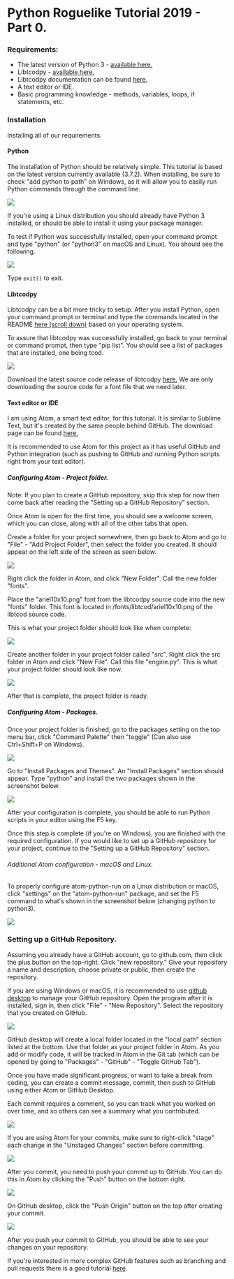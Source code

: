 # Python Roguelike Tutorial 2019 - Part 0.

### Requirements:
* The latest version of Python 3 - [available here.](https://www.python.org/downloads/)
* Libtcodpy -  [available here.](https://github.com/libtcod/python-tcod)
* Libtcodpy documentation can be found [here.](https://python-tcod.readthedocs.io/en/latest/libtcodpy.html)
* A text editor or IDE.
* Basic programming knowledge - methods, variables, loops, if statements, etc.

### Installation
Installing all of our requirements.

#### Python
The installation of Python should be relatively simple. This tutorial is based on the latest version currently available (3.7.2). When installing, be sure to check "add python to path" on Windows, as it will allow you to easily run Python commands through the command line.

![](/docs/images/part-0/python-install.PNG)

If you're using a Linux distribution you should already have Python 3 installed, or should be able to install it using your package manager.

To test if Python was successfully installed, open your command prompt and type "python" (or "python3" on macOS and Linux). You should see the following.

![](/docs/images/part-0/python-console.PNG)

Type ```exit()``` to exit.


#### Libtcodpy
Libtcodpy can be a bit more tricky to setup. After you install Python, open your command prompt or terminal and type the commands located in the README [here (scroll down)](https://github.com/libtcod/python-tcod) based on your operating system.

To assure that libtcodpy was successfully installed, go back to your terminal or command prompt, then type "pip list". You should see a list of packages that are installed, one being tcod.

 ![](/docs/images/part-0/pip-packages.PNG)

Download the latest source code release of libtcodpy [here.](https://github.com/libtcod/python-tcod/releases) We are only downloading the source code for a font file that we need later.


#### Text editor or IDE
I am using Atom, a smart text editor, for this tutorial. It is similar to Sublime Text, but it's created by the same people behind GitHub. The download page can be found [here.](https://atom.io/)

It is recommended to use Atom for this project as it has useful GitHub and Python integration (such as pushing to GitHub and running Python scripts right from your text editor).  

##### Configuring Atom - Project folder.
Note: If you plan to create a GitHub repository, skip this step for now then come back after reading the "Setting up a GitHub Repository" section.

Once Atom is open for the first time, you should see a welcome screen, which you can close, along with all of the other tabs that open.

Create a folder for your project somewhere, then go back to Atom and go to "File" - "Add Project Folder", then select the folder you created. It should appear on the left side of the screen as seen below.

![](/docs/images/part-0/empty-project-folder.PNG)

Right click the folder in Atom, and click "New Folder". Call the new folder "fonts".

Place the "ariel10x10.png" font from the libtcodpy source code into the new "fonts" folder. This font is located in /fonts/libtcod/ariel10x10.png of the libtcod source code.

This is what your project folder should look like when complete:

![](/docs/images/part-0/adding_fonts.PNG)

Create another folder in your project folder called "src". Right click the src folder in Atom and click "New File". Call this file "engine.py". This is what your project folder should look like now.

![](/docs/images/part-0/project_folder_final.PNG)

After that is complete, the project folder is ready.

##### Configuring Atom - Packages.
Once your project folder is finished, go to the packages setting on the top menu bar, click "Command Palette" then "toggle" (Can also use Ctrl+Shift+P on Windows).

![](/docs/images/part-0/command-pallete.PNG)

Go to "Install Packages and Themes". An "Install Packages" section should appear. Type "python" and install the two packages shown in the screenshot below.

![](/docs/images/part-0/packages.PNG)

After your configuration is complete, you should be able to run Python scripts in your editor using the F5 key.

Once this step is complete (if you're on Windows), you are finished with the required configuration. If you would like to set up a GitHub repository for your project, continue to the "Setting up a GitHub Repository" section.

###### Additional Atom configuration - macOS and Linux.
To properly configure atom-python-run on a Linux distribution or macOS,
click "settings" on the "atom-python-run" package, and set the F5 command to what's shown in the screenshot below (changing python to python3).

![](/docs/images/part-0/package-python3.PNG)

### Setting up a GitHub Repository.
Assuming you already have a GitHub account, go to github.com, then click the plus button on the top-right. Click "new repository." Give your repository a name and description, choose private or public, then create the repository.

If you are using Windows or macOS, it is recommended to use [github desktop](https://desktop.github.com/) to manage your GitHub repository. Open the program after it is installed, sign in, then  click "File" - "New Repository". Select the repository that you created on GitHub.

![](/docs/images/part-0/github-desktop.PNG)

GitHub desktop will create a local folder located in the "local path" section listed at the bottom. Use that folder as your project folder in Atom. As you add or modify code, it will be tracked in Atom in the Git tab (which can be opened by going to "Packages" - "GitHub" - "Toggle GitHub Tab").

Once you have made significant progress, or want to take a break from coding, you can create a commit message, commit, then push to GitHub using either Atom or GitHub Desktop.

Each commit requires a comment, so you can track what you worked on over time, and so others can see a summary what you contributed.

![](/docs/images/part-0/desktop-commit.PNG)

If you are using Atom for your commits, make sure to right-click "stage" each change in the "Unstaged Changes" section before committing.

![](/docs/images/part-0/atom-commit.PNG)

After you commit, you need to push your commit up to GitHub. You can do this in Atom by clicking the "Push" button on the bottom right.

![](/docs/images/part-0/atom-push.PNG)

On GitHub desktop, click the "Push Origin" button on the top after creating your commit.

![](/docs/images/part-0/github-push.PNG)

After you push your commit to GitHub, you should be able to see your changes on your repository.

If you're interested in more complex GitHub features such as branching and pull requests there is a good tutorial [here](https://guides.github.com/activities/hello-world/).
